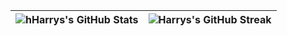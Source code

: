 | ![hHarrys's GitHub Stats](https://github-readme-stats.vercel.app/api?username=BHarrry&show_icons=true&theme=radical&count_private=true&hide_border=true&hide=contribs,issues&include_all_commits=true&line_height=38) | ![Harrys's GitHub Streak](https://github-readme-streak-stats.herokuapp.com/?user=BHarrry&theme=radical&hide_border=true) |
| --- | --- |
